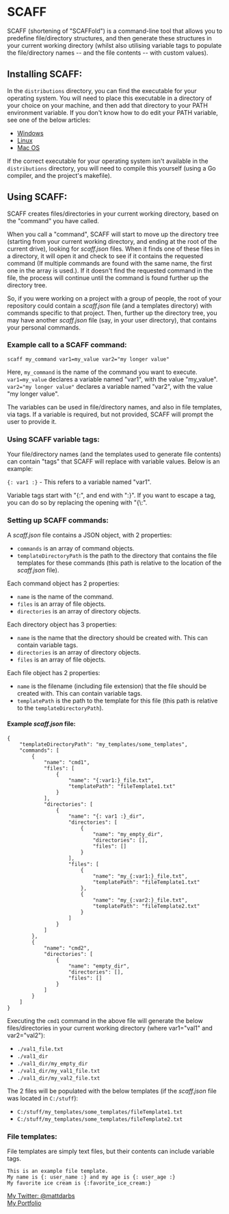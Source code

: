 # SCAFF

SCAFF (shortening of "SCAFFold") is a command-line tool that allows you to predefine file/directory structures, and then generate these structures in your current working directory (whilst also utilising variable tags to populate the file/directory names -- and the file contents -- with custom values).

## Installing SCAFF:

In the `distributions` directory, you can find the executable for your operating system. You will need to place this executable in a directory of your choice on your machine, and then add that directory to your PATH environment variable. If you don't know how to do edit your PATH variable, see one of the below articles:

 - [Windows](https://www.computerhope.com/issues/ch000549.htm)
 - [Linux](https://www.howtogeek.com/658904/how-to-add-a-directory-to-your-path-in-linux/)
 - [Mac OS](https://osxdaily.com/2014/08/14/add-new-path-to-path-command-line/)

If the correct executable for your operating system isn't available in the `distributions` directory, you will need to compile this yourself (using a Go compiler, and the project's makefile).

## Using SCAFF:

SCAFF creates files/directories in your current working directory, based on the "command" you have called.

When you call a "command", SCAFF will start to move up the directory tree (starting from your current working directory, and ending at the root of the current drive), looking for *scaff.json* files. When it finds one of these files in a directory, it will open it and check to see if it contains the requested command (If multiple commands are found with the same name, the first one in the array is used.). If it doesn't find the requested command in the file, the process will continue until the command is found further up the directory tree.

So, if you were working on a project with a group of people, the root of your repository could contain a *scaff.json* file (and a templates directory) with commands specific to that project. Then, further up the directory tree, you may have another *scaff.json* file (say, in your user directory), that contains your personal commands.

### Example call to a SCAFF command:

`scaff my_command var1=my_value var2="my longer value"`

Here, `my_command` is the name of the command you want to execute. `var1=my_value` declares a variable named "var1", with the value "my_value". `var2="my longer value"` declares a variable named "var2", with the value "my longer value".

The variables can be used in file/directory names, and also in file templates, via tags. If a variable is required, but not provided, SCAFF will prompt the user to provide it.

### Using SCAFF variable tags:

Your file/directory names (and the templates used to generate file contents) can contain "tags" that SCAFF will replace with variable values. Below is an example:

`{: var1 :}` - This refers to a variable named "var1".

Variable tags start with "{:", and end with ":}". If you want to escape a tag, you can do so by replacing the opening with "{\\:".

### Setting up SCAFF commands:

A *scaff.json* file contains a JSON object, with 2 properties:
 - `commands` is an array of command objects.
 - `templateDirectoryPath` is the path to the directory that contains the file templates for these commands (this path is relative to the location of the *scaff.json* file).

Each command object has 2 properties:
 - `name` is the name of the command.
 - `files` is an array of file objects.
 - `directories` is an array of directory objects.

Each directory object has 3 properties:
 - `name` is the name that the directory should be created with. This can contain variable tags.
 - `directories` is an array of directory objects.
 - `files` is an array of file objects.

Each file object has 2 properties:
 - `name` is the filename (including file extension) that the file should be created with. This can contain variable tags.
 - `templatePath` is the path to the template for this file (this path is relative to the `templateDirectoryPath`).

#### Example *scaff.json* file:

```
{
    "templateDirectoryPath": "my_templates/some_templates",
    "commands": [
        {
            "name": "cmd1",
            "files": [
                {
                    "name": "{:var1:}_file.txt",
                    "templatePath": "fileTemplate1.txt"
                }
            ],
            "directories": [
                {
                    "name": "{: var1 :}_dir",
                    "directories": [
                        {
                            "name": "my_empty_dir",
                            "directories": [],
                            "files": []
                        }
                    ],
                    "files": [
                        {
                            "name": "my_{:var1:}_file.txt",
                            "templatePath": "fileTemplate1.txt"
                        },
                        {
                            "name": "my_{:var2:}_file.txt",
                            "templatePath": "fileTemplate2.txt"
                        }
                    ]
                }
            ]
        },
        {
            "name": "cmd2",
            "directories": [
                {
                    "name": "empty_dir",
                    "directories": [],
                    "files": []
                }
            ]
        }
    ]
}
```

Executing the `cmd1` command in the above file will generate the below files/directories in your current working directory (where var1="val1" and var2="val2"):

 - `./val1_file.txt`
 - `./val1_dir`
 - `./val1_dir/my_empty_dir`
 - `./val1_dir/my_val1_file.txt`
 - `./val1_dir/my_val2_file.txt`

The 2 files will be populated with the below templates (if the *scaff.json* file was located in `C:/stuff`):

- `C:/stuff/my_templates/some_templates/fileTemplate1.txt`
- `C:/stuff/my_templates/some_templates/fileTemplate2.txt`

### File templates:

File templates are simply text files, but their contents can include variable tags.

```
This is an example file template.
My name is {: user_name :} and my age is {: user_age :}
My favorite ice cream is {:favorite_ice_cream:}
```

[My Twitter: @mattdarbs](http://twitter.com/mattdarbs)  
[My Portfolio](http://md-developer.uk)
